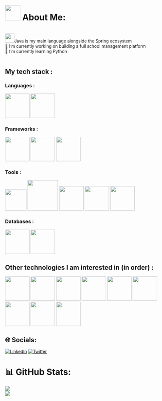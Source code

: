 # <img src="https://cdn.jsdelivr.net/gh/devicons/devicon@latest/icons/linux/linux-original.svg" height=50 /> About Me:
<br><img src="https://cdn.jsdelivr.net/gh/devicons/devicon@latest/icons/java/java-original.svg" height=30/>Java is my main language alongside the Spring ecosystem
<br>🔭 I’m currently working on building a full school management platform
<br>🌱 I’m currently learning Python
<br><br>
## My tech stack :
                    
### Languages :

<img src="https://cdn.jsdelivr.net/gh/devicons/devicon@latest/icons/java/java-original.svg" height=80 /> <img src="https://cdn.jsdelivr.net/gh/devicons/devicon@latest/icons/python/python-original.svg" height=80 />

### Frameworks :

<img src="https://cdn.jsdelivr.net/gh/devicons/devicon@latest/icons/spring/spring-original.svg" height=80 /> <img src="https://cdn.jsdelivr.net/gh/devicons/devicon@latest/icons/vuejs/vuejs-original.svg" height=80 /> <img src="https://cdn.jsdelivr.net/gh/devicons/devicon@latest/icons/fastapi/fastapi-original.svg" height=80 />

### Tools :

<img src="https://cdn.jsdelivr.net/gh/devicons/devicon@latest/icons/vscode/vscode-original.svg" height=70 /> <img src="https://cdn.jsdelivr.net/gh/devicons/devicon@latest/icons/docker/docker-original.svg" height=100 /> <img src="https://cdn.jsdelivr.net/gh/devicons/devicon@latest/icons/postman/postman-original.svg" height=80 /> <img src="https://cdn.jsdelivr.net/gh/devicons/devicon@latest/icons/git/git-original.svg" height=80/> <img src="https://cdn.jsdelivr.net/gh/devicons/devicon@latest/icons/graphql/graphql-plain.svg" height=80/>
          
### Databases :

<img src="https://cdn.jsdelivr.net/gh/devicons/devicon@latest/icons/postgresql/postgresql-original.svg" height=80 /> <img src="https://cdn.jsdelivr.net/gh/devicons/devicon@latest/icons/mongodb/mongodb-original-wordmark.svg" height=80 /> 

## Other technologies I am interested in (in order) :

<img src="https://cdn.jsdelivr.net/gh/devicons/devicon@latest/icons/redis/redis-original.svg" height=80/> <img src="https://cdn.jsdelivr.net/gh/devicons/devicon@latest/icons/svelte/svelte-original.svg" height=80 /> <img src="https://cdn.jsdelivr.net/gh/devicons/devicon@latest/icons/pytorch/pytorch-original.svg" height=80/> <img src="https://cdn.jsdelivr.net/gh/devicons/devicon@latest/icons/bun/bun-original.svg" height=80/> <img src="https://cdn.jsdelivr.net/gh/devicons/devicon@latest/icons/amazonwebservices/amazonwebservices-original-wordmark.svg" height=80 /> <img src="https://cdn.jsdelivr.net/gh/devicons/devicon@latest/icons/kubernetes/kubernetes-original.svg" height=80 /> <img src="https://cdn.jsdelivr.net/gh/devicons/devicon@latest/icons/apachekafka/apachekafka-original-wordmark.svg" height=80 /> <img src="https://cdn.jsdelivr.net/gh/devicons/devicon@latest/icons/flutter/flutter-original.svg" height=80 />  <img 
src="https://cdn.jsdelivr.net/gh/devicons/devicon@latest/icons/go/go-original.svg" height=80 />

## 🌐 Socials:
[![LinkedIn](https://img.shields.io/badge/LinkedIn-%230077B5.svg?logo=linkedin&logoColor=white)](https://linkedin.com/in/dantelopezlugo) [![Twitter](https://img.shields.io/badge/Twitter-%231DA1F2.svg?logo=Twitter&logoColor=white)](https://twitter.com/DanteDeLordran) 

# 📊 GitHub Stats:
![](https://github-readme-streak-stats.herokuapp.com/?user=DanteDeLordran&theme=tokyonight&hide_border=false)<br/>
![](https://github-readme-stats.vercel.app/api/top-langs/?username=DanteDeLordran&theme=tokyonight&hide_border=false&include_all_commits=false&count_private=false&layout=donut-vertical)
